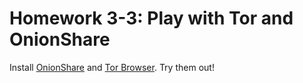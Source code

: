 # Homework 3-3: Play with Tor and OnionShare

Install [OnionShare](https://onionshare.org) and [Tor Browser](https://www.torproject.org). Try them out!